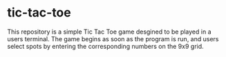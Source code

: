 # tic-tac-toe
This repository is a simple Tic Tac Toe game desgined to be played in a users terminal. The game begins as soon as the program is run, and users select spots by entering the corresponding numbers on the 9x9 grid.